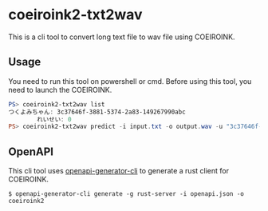 # coeiroink2-txt2wav

This is a cli tool to convert long text file to wav file using COEIROINK.

## Usage

You need to run this tool on powershell or cmd.
Before using this tool, you need to launch the COEIROINK.

```powershell
PS> coeiroink2-txt2wav list
つくよみちゃん: 3c37646f-3881-5374-2a83-149267990abc
        れいせい: 0
PS> coeiroink2-txt2wav predict -i input.txt -o output.wav -u "3c37646f-3881-5374-2a83-149267990abc" -s 0
```

## OpenAPI

This cli tool uses
[openapi-generator-cli](https://github.com/OpenAPITools/openapi-generator)
to generate a rust client for COEIROINK.

```
$ openapi-generator-cli generate -g rust-server -i openapi.json -o coeiroink2
```
